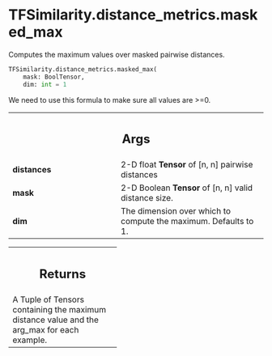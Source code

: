 # TFSimilarity.distance_metrics.masked_max





Computes the maximum values over masked pairwise distances.

```python
TFSimilarity.distance_metrics.masked_max(
    mask: BoolTensor,
    dim: int = 1
```



<!-- Placeholder for "Used in" -->

We need to use this formula to make sure all values are >=0.

<!-- Tabular view -->
 <table class="responsive fixed orange">
<colgroup><col width="214px"><col></colgroup>
<tr><th colspan="2"><h2 class="add-link">Args</h2></th></tr>

<tr>
<td>
<b>distances</b>
</td>
<td>
2-D float <b>Tensor</b> of [n, n] pairwise distances
</td>
</tr><tr>
<td>
<b>mask</b>
</td>
<td>
2-D Boolean <b>Tensor</b> of [n, n] valid distance size.
</td>
</tr><tr>
<td>
<b>dim</b>
</td>
<td>
The dimension over which to compute the maximum. Defaults to 1.
</td>
</tr>
</table>



<!-- Tabular view -->
 <table class="responsive fixed orange">
<colgroup><col width="214px"><col></colgroup>
<tr><th colspan="2"><h2 class="add-link">Returns</h2></th></tr>
<tr class="alt">
<td colspan="2">
A Tuple of Tensors containing the maximum distance value and the arg_max
for each example.
</td>
</tr>

</table>

